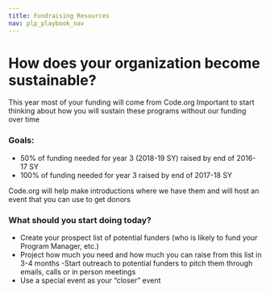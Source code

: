 ```yaml
---
title: Fundraising Resources
nav: plp_playbook_nav
---
```

<a id="top"></a>

# How does your organization become sustainable?

This year most of your funding will come from Code.org
Important to start thinking about how you will sustain these programs without our funding over time

### Goals:
- 50% of funding needed for year 3 (2018-19 SY) raised by end of 2016-17 SY
- 100% of funding needed for year 3 raised by end of 2017-18 SY

Code.org will help make introductions where we have them and will host an event that you can use to get donors

### What should you start doing today?

- Create your prospect list of potential funders (who is likely to fund your Program Manager, etc.) 
- Project how much you need and how much you can raise from this list in 3-4 months 
-Start outreach to potential funders to pitch them through emails, calls or in person meetings 
- Use a special event as your “closer” event

